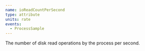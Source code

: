 ```yaml
---
name: ioReadCountPerSecond
type: attribute
units: rate
events:
  - ProcessSample
---
```


The number of disk read operations by the process per second.